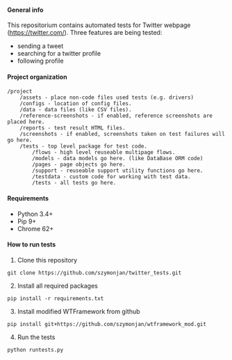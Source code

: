 #### General info
This repositorium contains automated tests for Twitter webpage (https://twitter.com/). Three features are being tested:
- sending a tweet
- searching for a twitter profile
- following profile

#### Project organization

	/project
		/assets - place non-code files used tests (e.g. drivers)
		/configs - location of config files.
		/data - data files (like CSV files).
		/reference-screenshots - if enabled, reference screenshots are placed here.
		/reports - test result HTML files.
		/screenshots - if enabled, screenshots taken on test failures will go here.
		/tests - top level package for test code.
			/flows - high level reuseable multipage flows.
			/models - data models go here. (like DataBase ORM code)
			/pages - page objects go here.
			/support - reuseable support utility functions go here.
			/testdata - custom code for working with test data.
			/tests - all tests go here.

#### Requirements
* Python 3.4+
* Pip 9+
* Chrome 62+

#### How to run tests
1. Clone this repository 

```git clone https://github.com/szymonjan/twitter_tests.git```

2. Install all required packages 

```pip install -r requirements.txt```

3. Install modified WTFramework from github

```pip install git+https://github.com/szymonjan/wtframework_mod.git```

4. Run the tests 

```python runtests.py```
